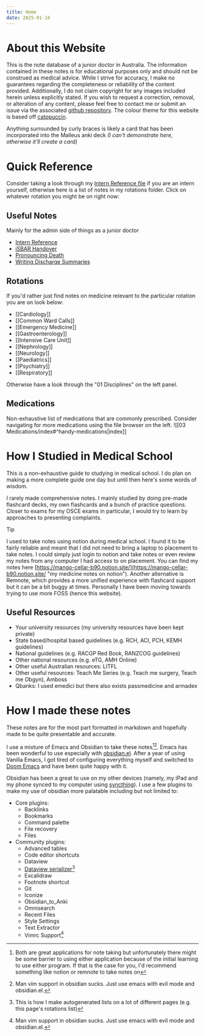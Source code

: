 ```yaml
---
title: Home
date: 2025-01-16
---
```

# About this Website
This is the note database of a junior doctor in Australia. The information contained in these notes is for educational purposes only and should not be construed as medical advice. While I strive for accuracy, I make no guarantees regarding the completeness or reliability of the content provided. Additionally, I do not claim copyright for any images included herein unless explicitly stated. If you wish to request a correction, removal, or alteration of any content, please feel free to contact me or submit an issue via the associated [github repository](https://github.com/Sabicool/Medicine). The colour theme for this website is based off [catppuccin](https://github.com/catppuccin/catppuccin).

Anything surrounded by curly braces is likely a card that has been incorporated into the Malleus anki deck *(I can't demonstrate here, otherwise it'll create a card)*
# Quick Reference
Consider taking a look through my [Intern Reference file](00%20Reference/Junior%20Doctor/Intern%20Reference.md) if you are an intern yourself, otherwise here is a list of notes in my rotations folder. Click on whatever rotation you might be on right now:
## Useful Notes
Mainly for the admin side of things as a junior doctor
- [Intern Reference](00%20Reference/Junior%20Doctor/Intern%20Reference.md)
- [iSBAR Handover](00%20Reference/Clinical/iSBAR%20Handover.md)
- [Pronouncing Death](00%20Reference/Clinical/Pronouncing%20Death.md)
- [Writing Discharge Summaries](00%20Reference/Administrative/Writing%20Discharge%20Summaries.md)
## Rotations
If you'd rather just find notes on medicine relevant to the particular rotation you are on look below:
<!-- QueryToSerialize: LIST FROM "02 Rotations" sort file.name asc -->
<!-- SerializedQuery: LIST FROM "02 Rotations" sort file.name asc -->
- [[Cardiology]]
- [[Common Ward Calls]]
- [[Emergency Medicine]]
- [[Gastroenterology]]
- [[Intensive Care Unit]]
- [[Nephrology]]
- [[Neurology]]
- [[Paediatrics]]
- [[Psychiatry]]
- [[Respiratory]]
<!-- SerializedQuery END -->

Otherwise have a look through the "01 Disciplines" on the left panel.
## Medications
Non-exhaustive list of medications that are commonly prescribed. Consider navigating for more medications using the file browser on the left.
![[03 Medications/index#^handy-medications|index]]
# How I Studied in Medical School
This is a non-exhaustive guide to studying in medical school. I do plan on making a more complete guide one day but until then here's some words of wisdom.

I rarely made comprehensive notes. I mainly studied by doing pre-made flashcard decks, my own flashcards and a bunch of practice questions. Closer to exams for my OSCE exams in particular, I would try to learn by approaches to presenting complaints.

> [!TIP] 
> I used to take notes using notion during medical school. I found it to be fairly reliable and meant that I did not need to bring a laptop to placement to take notes. I could simply just login to notion and take notes or even review my notes from any computer I had access to on placement. You can find my notes here [https://mango-cellar-b90.notion.site/](https://mango-cellar-b90.notion.site/ "my medicine notes on notion"). Another alternative is Remnote, which provides a more unified experience with flashcard support but it can be a bit buggy at times. Personally I have been moving towards trying to use more FOSS (hence this website).

## Useful Resources
- Your university resources (my university resources have been kept private)
- State based/hospital based guidelines (e.g. RCH, ACI, PCH, KEMH guidelines) 
- National guidelines (e.g. RACGP Red Book, RANZCOG guidelines)
- Other national resources (e.g. eTG, AMH Online)
- Other useful Australian resources: LITFL
- Other useful resources: Teach Me Series (e.g. Teach me surgery, Teach me Obgyn), Amboss
- Qbanks: I used emedici but there also exists passmedicine and armadex
# How I made these notes
These notes are for the most part formatted in markdown and hopefully made to be quite presentable and accurate.

I use a mixture of Emacs and Obsidian to take these notes[^1][^3]. Emacs has been wonderful to use especially with [obsidian.el](https://github.com/licht1stein/obsidian.el). After a year of using Vanilla Emacs, I got tired of configuring everything myself and switched to [Doom Emacs](https://github.com/doomemacs/doomemacs) and have been quite happy with it.

Obsidian has been a great to use on my other devices (namely, my iPad and my phone synced to my computer using [syncthing](https://syncthing.net/)). I use a few plugins to make my use of obsidian more palatable including but not limited to:
- Core plugins:
    - Backlinks
    - Bookmarks
    - Command palette
    - File recovery
    - Files
- Community plugins:
    - Advanced tables
    - Code editor shortcuts
    - Dataview
    - [Dataview serializer](https://github.com/dsebastien/obsidian-dataview-serializer)[^4]
    - Excalidraw
    - Footnote shortcut
    - Git
    - Iconize 
    - Obsidian_to_Anki
    - Omnisearch
    - Recent Files
    - Style Settings
    - Text Extractor
    - Vimrc Support[^3]

[^1]: Both are great applications for note taking but unfortunately there might be some barrier to using either application because of the initial learning to use either program. If that is the case for you, I'd recommend something like notion or remnote to take notes on
[^2]: I should generally be adding these cards to the Malleus Clinical Medicine Anki project
[^3]: Man vim support in obsidian sucks. Just use emacs with evil mode and obsidian.el.
[^4]: This is how I make autogenerated lists on a lot of different pages (e.g. this page's rotations list)